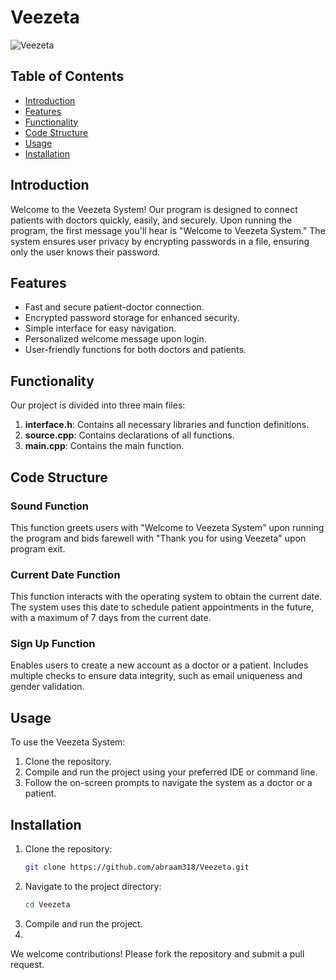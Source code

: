 # Veezeta

![Veezeta](https://external-content.duckduckgo.com/iu/?u=https%3A%2F%2Fimages.storychief.com%2Faccount_3659%2FBookingSystemforDoctors_b1467ae295ebc9f96502eb88a3e3513f_2000.jpg&f=1&nofb=1&ipt=a57486162c0ee4ee660acd2c68c3a87e39faaaf4d3f53a6040c5efd3bfd2a5d2&ipo=images)


## Table of Contents

- [Introduction](#introduction)
- [Features](#features)
- [Functionality](#functionality)
- [Code Structure](#code-structure)
- [Usage](#usage)
- [Installation](#installation)


## Introduction

Welcome to the Veezeta System! Our program is designed to connect patients with doctors quickly, easily, and securely. Upon running the program, the first message you'll hear is "Welcome to Veezeta System." The system ensures user privacy by encrypting passwords in a file, ensuring only the user knows their password.

## Features

- Fast and secure patient-doctor connection.
- Encrypted password storage for enhanced security.
- Simple interface for easy navigation.
- Personalized welcome message upon login.
- User-friendly functions for both doctors and patients.

## Functionality

Our project is divided into three main files:

1. **interface.h**: Contains all necessary libraries and function definitions.
2. **source.cpp**: Contains declarations of all functions.
3. **main.cpp**: Contains the main function.

## Code Structure

### Sound Function

This function greets users with "Welcome to Veezeta System" upon running the program and bids farewell with "Thank you for using Veezeta" upon program exit.

### Current Date Function

This function interacts with the operating system to obtain the current date. The system uses this date to schedule patient appointments in the future, with a maximum of 7 days from the current date.

### Sign Up Function

Enables users to create a new account as a doctor or a patient. Includes multiple checks to ensure data integrity, such as email uniqueness and gender validation.

## Usage

To use the Veezeta System:

1. Clone the repository.
2. Compile and run the project using your preferred IDE or command line.
3. Follow the on-screen prompts to navigate the system as a doctor or a patient.

## Installation

1. Clone the repository:
    ```bash
    git clone https://github.com/abraam318/Veezeta.git
    ```
2. Navigate to the project directory:
    ```bash
    cd Veezeta
    ```
3. Compile and run the project.
4. 
We welcome contributions! Please fork the repository and submit a pull request.


